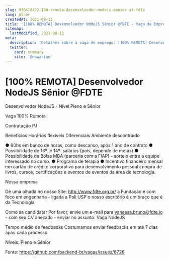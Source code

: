```yaml
---
slug: 970418422-100-remota-desenvolvedor-nodejs-senior-at-fdte
lang: pt-br
createdAt: 2021-08-13
title: '[100% REMOTA] Desenvolvedor NodeJS Sênior @FDTE - Vaga de Emprego'
sitemap:
  lastModified: 2021-08-13
meta:
  description: 'Detalhes sobre a vaga de emprego: [100% REMOTA] Desenvolvedor NodeJS Sênior @FDTE'
  twitter:
    card: summary
    site: '@nawarian'
---
```


# [100% REMOTA] Desenvolvedor NodeJS Sênior @FDTE

Desenvolvedor NodeJS - Nível Pleno e Sênior 

Vaga 100% Remota

Contratação
PJ

Benefícios
Horários flexíveis
Diferenciais
Ambiente descontraído

● 80hs em banco de horas, como descanso, após 1 ano de contrato
● Possibilidade de 13º. e 14º. salários (pois, depende de metas)
● Possibilidade de Bolsa MBA (parceria com a FIAP) - sorteio entre a equipe interessado no curso.
● Programa de terapia
● Incentivo financeiro mensal em cartão de crédito corporativo para desenvolvimento pessoal
compra de livros, cursos, certificações e eventos de eventos da área de tecnologia.

Nossa empresa

Dê uma olhada no nosso Site: http://www.fdte.org.br/
a Fundação é com foco em engenharia - ligada a Poli USP
o nosso escritório é um braço que é da Tecnologia

Como se candidatar
Por favor, envie um e-mail para vanessa.bruno@fdte.io - com seu CV anexado - enviar no assunto: Vaga NodeJS 

Tempo médio de feedbacks
Costumamos enviar feedbacks em até 7 dias após cada processo.

Níveis: Pleno e Sênior



Fonte: https://github.com/backend-br/vagas/issues/6726